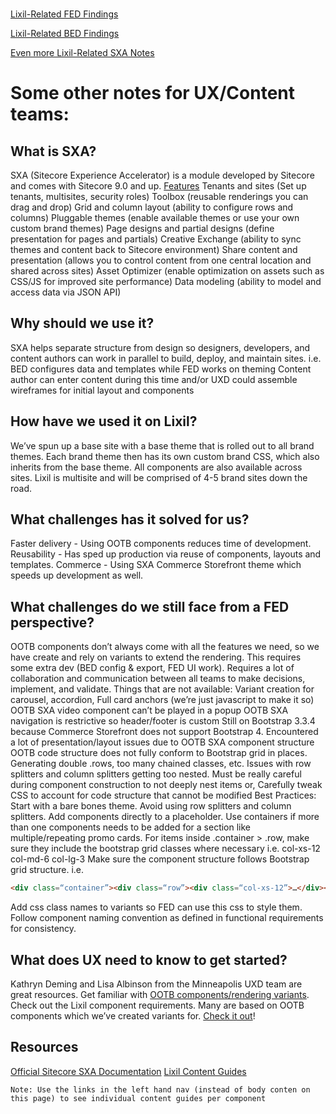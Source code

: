 <br />  

[Lixil-Related FED Findings](https://horizontal.atlassian.net/wiki/spaces/LWTA/pages/800718849/Lixil+-+Bootstrap+SXA+Learnings+and+Findings)
 
[Lixil-Related BED Findings](https://horizontal.atlassian.net/wiki/spaces/LWTA/pages/802652352/SXA+POC+Findings)
 
[Even more Lixil-Related SXA Notes](https://horizontal.atlassian.net/wiki/spaces/LWTA/pages/814514694/SXA)
 
# Some other notes for UX/Content teams:
 
## What is SXA?
SXA (Sitecore Experience Accelerator) is a module developed by Sitecore and comes with Sitecore 9.0 and up.
[Features](https://doc.sitecore.com/users/sxa/17/sitecore-experience-accelerator/en/introducing-sitecore-experience-accelerator.html)
Tenants and sites (Set up tenants, multisites, security roles)
Toolbox (reusable renderings you can drag and drop)
Grid and column layout (ability to configure rows and columns)
Pluggable themes (enable available themes or use your own custom brand themes)
Page designs and partial designs (define presentation for pages and partials)
Creative Exchange (ability to sync themes and content back to Sitecore environment)
Share content and presentation (allows you to control content from one central location and shared across sites)
Asset Optimizer (enable optimization on assets such as CSS/JS for improved site performance)
Data modeling (ability to model and access data via JSON API)
 
## Why should we use it?
SXA helps separate structure from design so designers, developers, and content authors can work in parallel to build, deploy, and maintain sites.
i.e. 
BED configures data and templates while
FED works on theming
Content author can enter content during this time and/or
UXD could assemble wireframes for initial layout and components
 
## How have we used it on Lixil?
We’ve spun up a base site with a base theme that is rolled out to all brand themes. Each brand theme then has its own custom brand CSS, which also inherits from the base theme. All components are also available across sites. Lixil is multisite and will be comprised of 4-5 brand sites down the road.
 
## What challenges has it solved for us?
Faster delivery - Using OOTB components reduces time of development.
Reusability - Has sped up production via reuse of components, layouts and templates. 
Commerce - Using SXA Commerce Storefront theme which speeds up development as well.
 
## What challenges do we still face from a FED perspective?
OOTB components don’t always come with all the features we need, so we have create and rely on variants to extend the rendering. This requires some extra dev (BED config & export, FED UI work).
Requires a lot of collaboration and communication between all teams to make decisions, implement, and validate.
Things that are not available:
Variant creation for carousel, accordion, 
Full card anchors (we’re just javascript to make it so)
OOTB SXA video component can’t be played in a popup
OOTB SXA navigation is restrictive so header/footer is custom
Still on Bootstrap 3.3.4 because Commerce Storefront does not support Bootstrap 4.
Encountered a lot of presentation/layout issues due to OOTB SXA component structure
OOTB code structure does not fully conform to Bootstrap grid in places.
Generating double .rows, too many chained classes, etc.
Issues with row splitters and column splitters getting too nested.
Must be really careful during component construction to not deeply nest items or,
Carefully tweak CSS to account for code structure that cannot be modified
Best Practices:
Start with a bare bones theme.
Avoid using row splitters and column splitters. Add components directly to a placeholder.
Use containers if more than one components needs to be added for a section like multiple/repeating promo cards.
For items inside .container > .row, make sure they include the bootstrap grid classes where necessary i.e. col-xs-12 col-md-6 col-lg-3
Make sure the component structure follows Bootstrap grid structure. i.e. 
```html
<div class=“container”><div class=“row”><div class=“col-xs-12”>…</div></div></div>
```
Add css class names to variants so FED can use this css to style them. Follow component naming convention as defined in functional requirements for consistency.
 
## What does UX need to know to get started?
Kathryn Deming and Lisa Albinson from the Minneapolis UXD team are great resources.
Get familiar with [OOTB components/rendering variants](https://doc.sitecore.com/users/sxa/17/sitecore-experience-accelerator/en/the-sxa-renderings-and-rendering-variants.html).
Check out the Lixil component requirements. Many are based on OOTB components which we’ve created variants for.  [Check it out](https://horizontal.atlassian.net/wiki/spaces/LWTA/pages/811599681/Components+Overview)!
 
## Resources
[Official Sitecore SXA Documentation](https://doc.sitecore.com/developers/sxa/17/sitecore-experience-accelerator/en/index-en.html)
[Lixil Content Guides](https://horizontal.atlassian.net/wiki/spaces/LWTA/pages/814711176/Release+Notes+Content+Guides )

```Note: Use the links in the left hand nav (instead of body conten on this page) to see individual content guides per component```